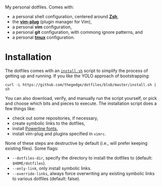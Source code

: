 My personal dotfiles. Comes with:
- a personal shell configuration, centered around __[Zsh](http://www.zsh.org/)__,
- the __[vim-plug](//github.com/junegunn/vim-plug)__ (plugin manager for Vim),
- a personal __vim__ configuration,
- a personal __git__ configuration, with commong ignore patterns, and
- a personal __[tmux](http://tmux.sourceforge.net/)__ configuration.

# Installation

The dotfiles comes with an [`install.sh`](install.sh "Install script") script
to simplify the process of getting up and running. If you like the YOLO
approach of bootstrapping:

```
curl -L https://github.com/thegedge/dotfiles/blob/master/install.sh | sh
```

You can also download, verify, and manually run the script yourself, or pick
and choose which bits and pieces to execute. The installation script does a few
things like:

- check out some repositories, if necessary,
- create symbolic links to the dotfiles,
- install [Powerline fonts](//github.com/powerline/fonts),
- install vim-plug and plugins specified in `vimrc`.

None of these steps are destructive by default (i.e., will prefer keeping
existing files). Some flags:

- `--dotfiles-dir`, specify the directory to install the dotfiles to (default:
  `$HOME/dotfiles`).
- `--only-link`, only install symbolic links.
- `--override-links`, always force overwriting any existing symbolic links to
  various dotfiles (default: false).
